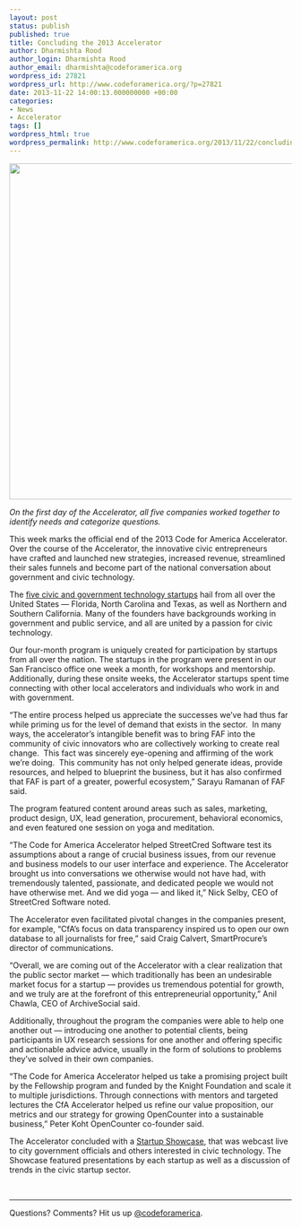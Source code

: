 ```yaml
---
layout: post
status: publish
published: true
title: Concluding the 2013 Accelerator
author: Dharmishta Rood
author_login: Dharmishta Rood
author_email: dharmishta@codeforamerica.org
wordpress_id: 27821
wordpress_url: http://www.codeforamerica.org/?p=27821
date: 2013-11-22 14:00:13.000000000 +00:00
categories:
- News
- Accelerator
tags: []
wordpress_html: true
wordpress_permalink: http://www.codeforamerica.org/2013/11/22/concluding-the-2013-accelerator/
---
```


<p><img alt="" class="alignleft" src="http://www.codeforamerica.org/wp-content/uploads/2013/11/Accelerator2.jpg" width="600"/></p>
<p><em>On the first day of the Accelerator, all five companies worked together to identify needs and categorize questions. </em></p>
<p>This week marks the official end of the 2013 Code for America Accelerator. Over the course of the Accelerator, the innovative civic entrepreneurs have crafted and launched new strategies, increased revenue, streamlined their sales funnels and become part of the national conversation about government and civic technology.</p>
<p dir="ltr">The <a href="codeforamerica.org/2013/07/24/2013-accelerator-class/">five civic and government technology startups</a> hail from all over the United States — Florida, North Carolina and Texas, as well as Northern and Southern California. Many of the founders have backgrounds working in government and public service, and all are united by a passion for civic technology.</p>
<p dir="ltr">Our four-month program is uniquely created for participation by startups from all over the nation. The startups in the program were present in our San Francisco office one week a month, for workshops and mentorship. Additionally, during these onsite weeks, the Accelerator startups spent time connecting with other local accelerators and individuals who work in and with government.</p>
<p dir="ltr">“The entire process helped us appreciate the successes we’ve had thus far while priming us for the level of demand that exists in the sector.  In many ways, the accelerator’s intangible benefit was to bring FAF into the community of civic innovators who are collectively working to create real change.  This fact was sincerely eye-opening and affirming of the work we’re doing.  This community has not only helped generate ideas, provide resources, and helped to blueprint the business, but it has also confirmed that FAF is part of a greater, powerful ecosystem,” Sarayu Ramanan of FAF said.</p>
<p dir="ltr">The program featured content around areas such as sales, marketing, product design, UX, lead generation, procurement, behavioral economics, and even featured one session on yoga and meditation.</p>
<p dir="ltr">“The Code for America Accelerator helped StreetCred Software test its assumptions about a range of crucial business issues, from our revenue and business models to our user interface and experience. The Accelerator brought us into conversations we otherwise would not have had, with tremendously talented, passionate, and dedicated people we would not have otherwise met. And we did yoga — and liked it,” Nick Selby, CEO of StreetCred Software noted.</p>
<p dir="ltr">The Accelerator even facilitated pivotal changes in the companies present, for example, “CfA’s focus on data transparency inspired us to open our own database to all journalists for free,” said Craig Calvert, SmartProcure’s director of communications.</p>
<p dir="ltr">“Overall, we are coming out of the Accelerator with a clear realization that the public sector market — which traditionally has been an undesirable market focus for a startup — provides us tremendous potential for growth, and we truly are at the forefront of this entrepreneurial opportunity,” Anil Chawla, CEO of ArchiveSocial said.</p>
<p dir="ltr">Additionally, throughout the program the companies were able to help one another out — introducing one another to potential clients, being participants in UX research sessions for one another and offering specific and actionable advice advice, usually in the form of solutions to problems they’ve solved in their own companies.</p>
<p dir="ltr">“The Code for America Accelerator helped us take a promising project built by the Fellowship program and funded by the Knight Foundation and scale it to multiple jurisdictions. Through connections with mentors and targeted lectures the CfA Accelerator helped us refine our value proposition, our metrics and our strategy for growing OpenCounter into a sustainable business,” Peter Koht OpenCounter co-founder said.</p>
<p dir="ltr">The Accelerator concluded with a <a href="http://www.codeforamerica.org/2013-startup-showcase/">Startup Showcase</a>, that was webcast live to city government officials and others interested in civic technology. The Showcase featured presentations by each startup as well as a discussion of trends in the civic startup sector.</p>
<p> </p>
<hr/>
<p>Questions? Comments? Hit us up <a href="http://twitter.com/codeforamerica" target="_blank">@codeforamerica</a>.</p>
